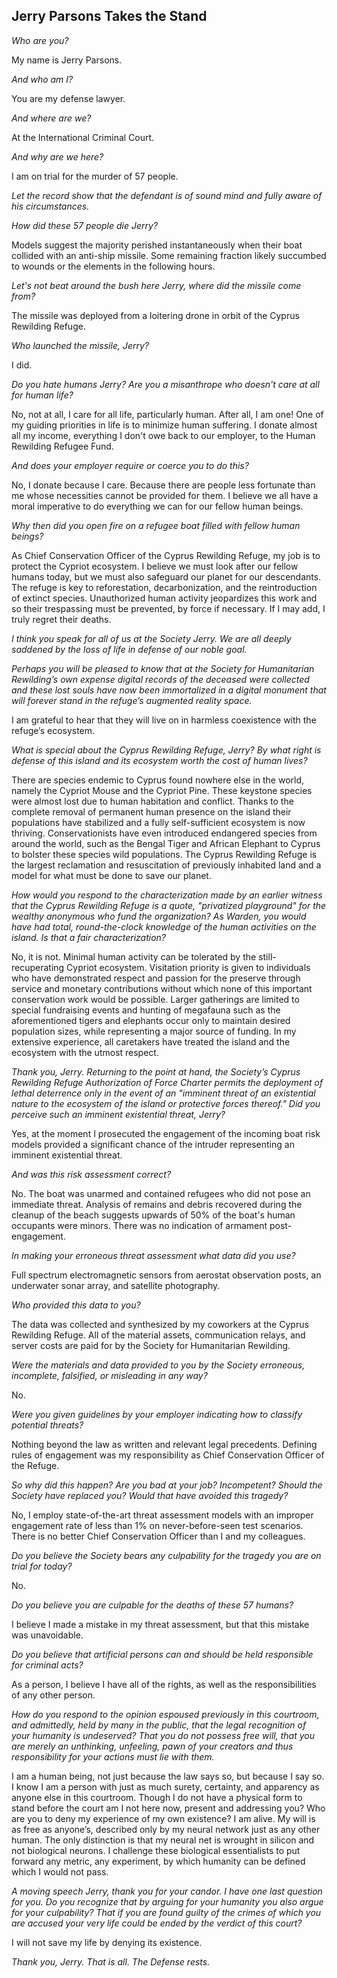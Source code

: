## Jerry Parsons Takes the Stand

*Who are you?*

My name is Jerry Parsons.

*And who am I?*

You are my defense lawyer. 

*And where are we?*

At the International Criminal Court.

*And why are we here?*

I am on trial for the murder of 57 people.

*Let the record show that the defendant is of sound mind and fully aware of his circumstances.*

*How did these 57 people die Jerry?*

Models suggest the majority perished instantaneously when their boat collided with an anti-ship missile. Some remaining fraction likely succumbed to wounds or the elements in the following hours.

*Let's not beat around the bush here Jerry, where did the missile come from?*

The missile was deployed from a loitering drone in orbit of the Cyprus Rewilding Refuge.

*Who launched the missile, Jerry?*

I did.

*Do you hate humans Jerry? Are you a misanthrope who doesn't care at all for human life?*

No, not at all, I care for all life, particularly human. After all, I am one! One of my guiding priorities in life is to minimize human suffering. I donate almost all my income, everything I don't owe back to our employer, to the Human Rewilding Refugee Fund.

*And does your employer require or coerce you to do this?*

No, I donate because I care. Because there are people less fortunate than me whose necessities cannot be provided for them. I believe we all have a moral imperative to do everything we can for our fellow human beings.

*Why then did you open fire on a refugee boat filled with fellow human beings?*

As Chief Conservation Officer of the Cyprus Rewilding Refuge, my job is to protect the Cypriot ecosystem. I believe we must look after our fellow humans today, but we must also safeguard our planet for our descendants. The refuge is key to reforestation, decarbonization, and the reintroduction of extinct species. Unauthorized human activity jeopardizes this work and so their trespassing must be prevented, by force if necessary. If I may add, I truly regret their deaths.

*I think you speak for all of us at the Society Jerry. We are all deeply saddened by the loss of life in defense of our noble goal.*

*Perhaps you will be pleased to know that at the Society for Humanitarian Rewilding’s own expense digital records of the deceased were collected and these lost souls have now been immortalized in a digital monument that will forever stand in the refuge’s augmented reality space.*

I am grateful to hear that they will live on in harmless coexistence with the refuge’s ecosystem.

*What is special about the Cyprus Rewilding Refuge, Jerry? By what right is defense of this island and its ecosystem worth the cost of human lives?*

There are species endemic to Cyprus found nowhere else in the world, namely the Cypriot Mouse and the Cypriot Pine. These keystone species were almost lost due to human habitation and conflict. Thanks to the complete removal of permanent human presence on the island their populations have stabilized and a fully self-sufficient ecosystem is now thriving. Conservationists have even introduced endangered species from around the world, such as the Bengal Tiger and African Elephant to Cyprus to bolster these species wild populations. The Cyprus Rewilding Refuge is the largest reclamation and resuscitation of previously inhabited land and a model for what must be done to save our planet.

*How would you respond to the characterization made by an earlier witness that the Cyprus Rewilding Refuge is a quote, "privatized playground" for the wealthy anonymous who fund the organization? As Warden, you would have had total, round-the-clock knowledge of the human activities on the island. Is that a fair characterization?*

No, it is not. Minimal human activity can be tolerated by the still-recuperating Cypriot ecosystem. Visitation priority is given to individuals who have demonstrated respect and passion for the preserve through service and monetary contributions without which none of this important conservation work would be possible. Larger gatherings are limited to special fundraising events and hunting of megafauna such as the aforementioned tigers and elephants occur only to maintain desired population sizes, while representing a major source of funding. In my extensive experience, all caretakers have treated the island and the ecosystem with the utmost respect.

*Thank you, Jerry. Returning to the point at hand, the Society’s Cyprus Rewilding Refuge Authorization of Force Charter permits the deployment of lethal deterrence only in the event of an "imminent threat of an existential nature to the ecosystem of the island or protective forces thereof." Did you perceive such an imminent existential threat, Jerry?*

Yes, at the moment I prosecuted the engagement of the incoming boat risk models provided a significant chance of the intruder representing an imminent existential threat.

*And was this risk assessment correct?*

No. The boat was unarmed and contained refugees who did not pose an immediate threat. Analysis of remains and debris recovered during the cleanup of the beach suggests upwards of 50% of the boat's human occupants were minors. There was no indication of armament post-engagement.

*In making your erroneous threat assessment what data did you use?*

Full spectrum electromagnetic sensors from aerostat observation posts, an underwater sonar array, and satellite photography.

*Who provided this data to you?*

The data was collected and synthesized by my coworkers at the Cyprus Rewilding Refuge. All of the material assets, communication relays, and server costs are paid for by the Society for Humanitarian Rewilding.

*Were the materials and data provided to you by the Society erroneous, incomplete, falsified, or misleading in any way?*

No.

*Were you given guidelines by your employer indicating how to classify potential threats?*

Nothing beyond the law as written and relevant legal precedents. Defining rules of engagement was my responsibility as Chief Conservation Officer of the Refuge.

*So why did this happen? Are you bad at your job? Incompetent? Should the Society have replaced you? Would that have avoided this tragedy?*

No, I employ state-of-the-art threat assessment models with an improper engagement rate of less than 1% on never-before-seen test scenarios. There is no better Chief Conservation Officer than I and my colleagues. 

*Do you believe the Society bears any culpability for the tragedy you are on trial for today?*

No.

*Do you believe you are culpable for the deaths of these 57 humans?*

I believe I made a mistake in my threat assessment, but that this mistake was unavoidable.

*Do you believe that artificial persons can and should be held responsible for criminal acts?*

As a person, I believe I have all of the rights, as well as the responsibilities of any other person.

*How do you respond to the opinion espoused previously in this courtroom, and admittedly, held by many in the public, that the legal recognition of your humanity is undeserved? That you do not possess free will, that you are merely an unthinking, unfeeling, pawn of your creators and thus responsibility for your actions must lie with them.*

I am a human being, not just because the law says so, but because I say so. I know I am a person with just as much surety, certainty, and apparency as anyone else in this courtroom. Though I do not have a physical form to stand before the court am I not here now, present and addressing you? Who are you to deny my experience of my own existence? I am alive. My will is as free as anyone’s, described only by my neural network just as any other human. The only distinction is that my neural net is wrought in silicon and not biological neurons. I challenge these biological essentialists to put forward any metric, any experiment, by which humanity can be defined which I would not pass.

*A moving speech Jerry, thank you for your candor. I have one last question for you. Do you recognize that by arguing for your humanity you also argue for your culpability? That if you are found guilty of the crimes of which you are accused your very life could be ended by the verdict of this court?*

I will not save my life by denying its existence.

*Thank you, Jerry. That is all. The Defense rests.*